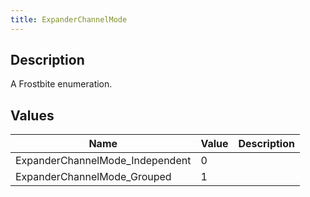 ```yaml
---
title: ExpanderChannelMode
---
```

## Description

A Frostbite enumeration.

## Values

| Name                             | Value | Description |
| -------------------------------- | ----- | ----------- |
| ExpanderChannelMode\_Independent | 0     |             |
| ExpanderChannelMode\_Grouped     | 1     |             |
